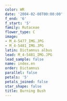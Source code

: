 ```yaml
---
color: WR
date: '2004-02-08T00:00:00'
f_end: '6'
f_start: '5'
family: Rutaceae
flower_type: C
image:
- M_4-5477_IMG.JPG
- M_4-5481_IMG.JPG
latin: Dictamnus albus
lead: M_4-5481_IMG.JPG
lead_sample: false
name: index.en
order: Dictamnus
parallel: false
petals: '5'
petals_joined: false
star_shape: false
title: Burning Bush
---
```

